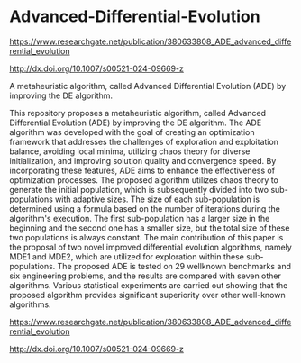 # Advanced-Differential-Evolution

https://www.researchgate.net/publication/380633808_ADE_advanced_differential_evolution

http://dx.doi.org/10.1007/s00521-024-09669-z

A metaheuristic algorithm, called Advanced Differential Evolution (ADE) by improving the DE algorithm.

This repository proposes a metaheuristic algorithm, called Advanced Differential Evolution (ADE) by improving the DE algorithm. The ADE algorithm was developed with the goal of creating an optimization framework that addresses the challenges of exploration and exploitation balance, avoiding local minima, utilizing chaos theory for diverse initialization, and improving solution quality and convergence speed. By incorporating these features, ADE aims to enhance the effectiveness of optimization processes. The proposed algorithm utilizes chaos theory to generate the initial population, which is subsequently divided into two sub-populations with adaptive sizes. The size of each sub-population is determined using a formula based on the number of iterations during the algorithm's execution. The first sub-population has a larger size in the beginning and the second one has a smaller size, but the total size of these two populations is always constant. The main contribution of this paper is the proposal of two novel improved differential evolution algorithms, namely MDE1 and MDE2, which are utilized for exploration within these sub-populations. The proposed ADE is tested on 29 wellknown benchmarks and six engineering problems, and the results are compared with seven other algorithms. Various statistical experiments are carried out showing that the proposed algorithm provides significant superiority over other well-known algorithms. 

https://www.researchgate.net/publication/380633808_ADE_advanced_differential_evolution

http://dx.doi.org/10.1007/s00521-024-09669-z

